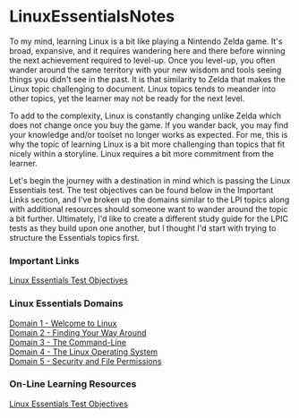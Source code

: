# LinuxEssentialsNotes
To my mind, learning Linux is a bit like playing a Nintendo Zelda game.  It's broad, expansive, and it requires wandering here and there before winning the next achievement required to level-up.  Once you level-up, you often wander around the same territory with your new wisdom and tools seeing things you didn't see in the past.  It is that similarity to Zelda that makes the  Linux topic challenging to document.  Linux topics tends to meander into other topics, yet the learner may not be ready for the next level.   

To add to the complexity, Linux is constantly changing unlike Zelda which does not change once you buy the game.  If you wander back, you may find your knowledge and/or toolset no longer works as expected.  For me, this is why the topic of learning Linux is a bit more challenging than topics that fit nicely within a storyline.  Linux requires a bit more commitment from the learner.  

Let's begin the journey with a destination in mind which is passing the Linux Essentials test.  The test objectives can be found below in the Important Links section, and I've broken up the domains similar to the LPI topics along with additional resources should someone want to wander around the topic a bit further.  Ultimately, I'd like to create a different study guide for the LPIC tests as they build upon one another, but I thought I'd start with trying to structure the Essentials topics first.  

### Important Links 
[Linux Essentials Test Objectives ](https://www.lpi.org/our-certifications/exam-010-objectives)

### Linux Essentials Domains
[Domain 1 - Welcome to Linux](Domain01/Domain01_Overview.md) </br>
[Domain 2 - Finding Your Way Around](Domain02/Domain02_Overview.md) </br>
[Domain 3 - The Command-Line](Domain03/Domain03_Overview.md) </br>
[Domain 4 - The Linux Operating System](Domain04/Domain04_Overview.md) </br>
[Domain 5 - Security and File Permissions](Domain05/Domain05_Overview.md) </br>


### On-Line Learning Resources
[Linux Essentials Test Objectives ](https://www.lpi.org/our-certifications/exam-010-objectives)


